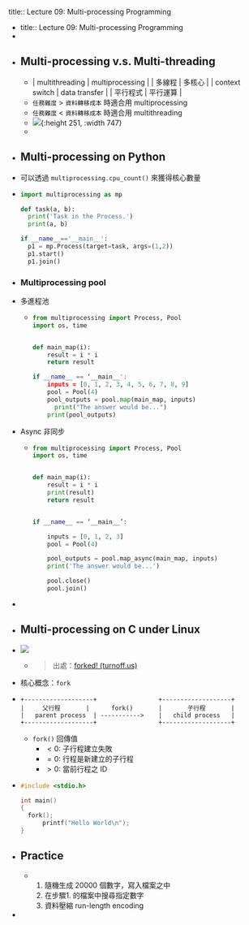 title:: Lecture 09: Multi-processing Programming

- title:: Lecture 09: Multi-processing Programming
-
- ## Multi-processing v.s. Multi-threading
	- | multithreading | multiprocessing |
	  |  多線程 | 多核心 |
	  | context switch | data transfer |
	  | 平行程式 | 平行運算 |
	- `任務難度` > `資料轉移成本` 時適合用 multiprocessing
	- `任務難度` < `資料轉移成本` 時適合用 multithreading
	- ![](https://www.wongwonggoods.com/wp-content/uploads/2021/06/multiprocess-python-1-1024x333.png.webp){:height 251, :width 747}
	-
- ## Multi-processing on Python
- 可以透過 `multiprocessing.cpu_count()` 來獲得核心數量
- ```Python
  import multiprocessing as mp
  
  def task(a, b):
    print('Task in the Process.')
    print(a, b)
  
  if __name__=='__main__':
    p1 = mp.Process(target=task, args=(1,2))
    p1.start()
    p1.join()
  ```
- ### Multiprocessing pool
- 多進程池
	- ```Python
	  from multiprocessing import Process, Pool
	  import os, time
	  
	  
	  def main_map(i):
	      result = i * i
	      return result
	  
	  if __name__ == ‘__main__':
	      inputs = [0, 1, 2, 3, 4, 5, 6, 7, 8, 9]
	      pool = Pool(4)
	      pool_outputs = pool.map(main_map, inputs)
	     	print("The answer would be...")
	      print(pool_outputs)
	  ```
- Async 非同步
	- ```Python
	  from multiprocessing import Process, Pool
	  import os, time
	  
	  
	  def main_map(i):
	      result = i * i
	      print(result)
	      return result
	  
	  
	  if __name__ == ‘__main__’:
	  
	      inputs = [0, 1, 2, 3]
	      pool = Pool(4)
	  
	      pool_outputs = pool.map_async(main_map, inputs)
	      print('The answer would be...')
	  
	      pool.close()
	      pool.join()
	  ```
-
- ## Multi-processing on C under Linux
- ![](https://hackmd.io/_uploads/HJBvf7h-c.png)
	- > 出處：[forked! (turnoff.us)](https://turnoff.us/geek/forked/)
- 核心概念：`fork`
- ```
  +-------------------+				    +-------------------+
  |		父行程 	  |		 fork()		  |		  子行程	    |
  |   parent process  |	----------->	|	child process 	|
  +-------------------+					+-------------------+
  ```
	- `fork()` 回傳值
		- $< 0$: 子行程建立失敗
		- $=0$: 行程是新建立的子行程
		- $> 0$: 當前行程之 ID
- ```C
  #include <stdio.h>
  
  int main()
  {
  	fork();
    	printf("Hello World\n");
  }
  ```
- ## Practice
	- 1. 隨機生成 20000 個數字，寫入檔案之中
	  2. 在步驟1. 的檔案中搜尋指定數字
	  3. 資料壓縮 run-length encoding
-